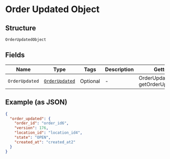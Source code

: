 
# Order Updated Object

## Structure

`OrderUpdatedObject`

## Fields

| Name | Type | Tags | Description | Getter |
|  --- | --- | --- | --- | --- |
| `OrderUpdated` | [`OrderUpdated`](../../doc/models/order-updated.md) | Optional | - | OrderUpdated getOrderUpdated() |

## Example (as JSON)

```json
{
  "order_updated": {
    "order_id": "order_id6",
    "version": 176,
    "location_id": "location_id4",
    "state": "OPEN",
    "created_at": "created_at2"
  }
}
```

